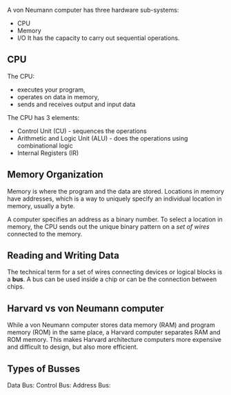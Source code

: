 A von Neumann computer has three hardware sub-systems:
- CPU
- Memory
- I/O
It has the capacity to carry out sequential operations.

## CPU

The CPU:
- executes your program,
- operates on data in memory,
- sends and receives output and input data

The CPU has 3 elements:
- Control Unit (CU) - sequences the operations
- Arithmetic and Logic Unit (ALU) - does the operations using combinational logic
- Internal Registers (IR)

## Memory Organization

Memory is where the program and the data are stored.
Locations in memory have addresses, which is a way to uniquely specify an individual location in memory, usually a byte.

A computer specifies an address as a binary number. To select a location in memory, the CPU sends out the unique binary pattern on a _set of wires_ connected to the memory.

## Reading and Writing Data

The technical term for a set of wires connecting devices or logical blocks is a __bus__. A bus can be used inside a chip or can be the connection between chips.

## Harvard vs von Neumann computer

While a von Neumann computer stores data memory (RAM) and program memory (ROM) in the same place, a Harvard computer separates RAM and ROM memory. This makes Harvard architecture computers more expensive and difficult to design, but also more efficient.

## Types of Busses

Data Bus:
Control Bus:
Address Bus:

